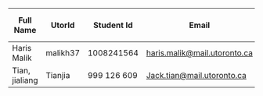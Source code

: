 
| Full Name | UtorId | Student Id | Email | Best way to Connect | Slack User Name |
|-----------|--------|------------|-------|---------------------|-----------------|
| Haris Malik | malikh37 | 1008241564 | haris.malik@mail.utoronto.ca | 6473330424 | Haris Malik
| Tian, jialiang | Tianjia | 999 126 609 | Jack.tian@mail.utoronto.ca| 6477041174 | Jack Tian
